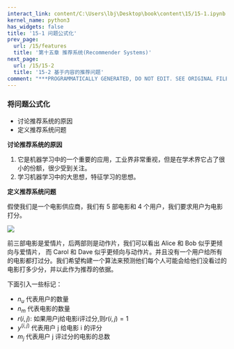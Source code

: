```yaml
---
interact_link: content/C:\Users\lbj\Desktop\book\content\15/15-1.ipynb
kernel_name: python3
has_widgets: false
title: '15-1 问题公式化'
prev_page:
  url: /15/features
  title: '第十五章 推荐系统(Recommender Systems)'
next_page:
  url: /15/15-2
  title: '15-2 基于内容的推荐问题'
comment: "***PROGRAMMATICALLY GENERATED, DO NOT EDIT. SEE ORIGINAL FILES IN /content***"
---
```


### 将问题公式化

+ 讨论推荐系统的原因
+ 定义推荐系统问题

**讨论推荐系统的原因** 

1. 它是机器学习中的一个重要的应用，工业界非常重视，但是在学术界它占了很小的份额，很少受到关注。
2. 学习机器学习中的大思想，特征学习的思想。


**定义推荐系统问题**  

假使我们是一个电影供应商，我们有 5 部电影和 4 个用户，我们要求用户为电影打分。
 
 ![](https://i.loli.net/2018/12/02/5c030db45ff1d.png)
 
前三部电影是爱情片，后两部则是动作片，我们可以看出 Alice 和 Bob 似乎更倾向与爱情片， 而 Carol 和 Dave 似乎更倾向与动作片。并且没有一个用户给所有的电影都打过分。我们希望构建一个算法来预测他们每个人可能会给他们没看过的电影打多少分，并以此作为推荐的依据。 

下面引入一些标记： 
+ $n_u$ 代表用户的数量 
+ $n_m$ 代表电影的数量 
+ $r(i,j)$: 如果用户j给电影i评过分,则$r(i,j) =1$
+ $y^(i,j)$ 代表用户 j 给电影 i 的评分 
+ $m_j$ 代表用户 j 评过分的电影的总数 

